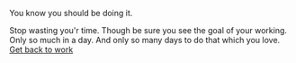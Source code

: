 You know you should be doing it.

Stop wasting you'r time.
Though be sure you see the goal of your working.
Only so much in a day.
And only so many days to do that which you love.
[Get back to work](../take-nap/cucumber-induced-nap.md)

